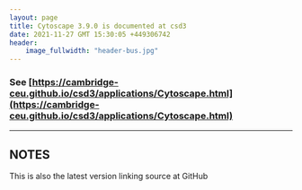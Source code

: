 ```yaml
---
layout: page
title: Cytoscape 3.9.0 is documented at csd3
date: 2021-11-27 GMT 15:30:05 +449306742
header:
    image_fullwidth: "header-bus.jpg"
---
```


### See [https://cambridge-ceu.github.io/csd3/applications/Cytoscape.html](https://cambridge-ceu.github.io/csd3/applications/Cytoscape.html)

<!--more-->

---

## NOTES

This is also the latest version linking source at GitHub
